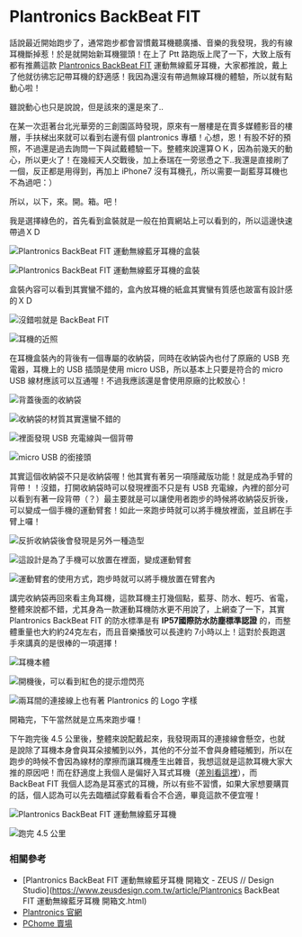 # Plantronics BackBeat FIT

話說最近開始跑步了，通常跑步都會習慣戴耳機聽廣播、音樂的我發現，我的有線耳機斷掉惹！於是就開始新耳機獵頭！在上了 Ptt 路跑版上爬了一下，大致上版有都有推薦這款 [Plantronics BackBeat FIT](http://www.plantronics.com/us/product/backbeat-fit) 運動無線藍牙耳機，大家都推說，戴上了他就彷彿忘記帶耳機的舒適感！我因為還沒有帶過無線耳機的體驗，所以就有點動心啦！

雖說動心也只是說說，但是該來的還是來了..

在某一次逛著台北光華旁的三創園區時發現，原來有一層樓是在賣多媒體影音的樓層，手扶梯出來就可以看到右邊有個 plantronics 專櫃！心想，恩！有股不好的預照，不過還是過去詢問一下與試戴體驗一下。整體來說還算ＯＫ，因為前幾天的動心，所以更火了！在幾經天人交戰後，加上泰瑞在一旁慫恿之下..我還是直接刷了一個，反正都是用得到，再加上 iPhone7 沒有耳機孔，所以需要一副藍芽耳機也不為過吧：）

所以，以下，來。開。箱。吧！

我是選擇綠色的，首先看到盒裝就是一般在拍賣網站上可以看到的，所以這邊快速帶過ＸＤ

![Plantronics BackBeat FIT 運動無線藍牙耳機的盒裝](img/001.jpg)

![Plantronics BackBeat FIT 運動無線藍牙耳機的盒裝](img/002.jpg)

盒裝內容可以看到其實蠻不錯的，盒內放耳機的紙盒其實蠻有質感也跛富有設計感的ＸＤ

![沒錯啦就是 BackBeat FIT](img/003.jpg)

![耳機的近照](img/004.jpg)

在耳機盒裝內的背後有一個專屬的收納袋，同時在收納袋內也付了原廠的 USB 充電器，耳機上的 USB 插頭是使用 micro USB，所以基本上只要是符合的 micro USB 線材應該可以互通喔！不過我應該還是會使用原廠的比較放心！

![背蓋後面的收納袋](img/005.jpg)

![收納袋的材質其實還蠻不錯的](img/006.jpg)

![裡面發現 USB 充電線與一個背帶](img/007.jpg)

![micro USB 的銜接頭](img/008.jpg)

其實這個收納袋不只是收納袋喔！他其實有著另一項隱藏版功能！就是成為手臂的背帶！！沒錯，打開收納袋時可以發現裡面不只是有 USB 充電線，內裡的部分可以看到有著一段背帶（？）最主要就是可以讓使用者跑步的時候將收納袋反折後，可以變成一個手機的運動臂套！如此一來跑步時就可以將手機放裡面，並且綁在手臂上囉！

![反折收納袋後會發現是另外一種造型](img/009.jpg)

![這設計是為了手機可以放置在裡面，變成運動臂套](img/010.jpg)

![運動臂套的使用方式，跑步時就可以將手機放置在臂套內](img/011.jpg)

講完收納袋再回來看主角耳機，這款耳機主打幾個點，藍芽、防水、輕巧、省電，整體來說都不錯，尤其身為一款運動耳機防水更不用說了，上網查了一下，其實 Plantronics BackBeat FIT 的防水標準是有 **IP57國際防水防塵標準認證** 的，而整體重量也大約約24克左右，而且音樂播放可以長達約 7小時以上！這對於長跑選手來講真的是很棒的一項選擇！

![耳機本體](img/012.jpg)

![開機後，可以看到紅色的提示燈閃亮](img/013.jpg)

![兩耳間的連接線上也有著 Plantronics 的 Logo 字樣](img/014.jpg)

開箱完，下午當然就是立馬來跑步囉！

下午跑完後 4.5 公里後，整體來說配戴起來，我發現兩耳的連接線會懸空，也就是說除了耳機本身會與耳朵接觸到以外，其他的不分並不會與身體碰觸到，所以在跑步的時候不會因為線材的摩擦而讓耳機產生出雜音，我想這就是這款耳機大家大推的原因吧！而在舒適度上我個人是偏好入耳式耳機（[差別看這裡](https://forum.gamer.com.tw/C.php?bsn=60535&amp;snA=7069)），而 BackBeat FIT 我個人認為是耳塞式的耳機，所以有些不習慣，如果大家想要購買的話，個人認為可以先去臨櫃試穿戴看看合不合適，畢竟這款不便宜喔！

![Plantronics BackBeat FIT 運動無線藍牙耳機](img/015.jpg)

![跑完 4.5 公里](img/016.jpg)

### 相關參考
* [Plantronics BackBeat FIT 運動無線藍牙耳機 開箱文 - ZEUS // Design Studio](https://www.zeusdesign.com.tw/article/Plantronics BackBeat FIT 運動無線藍牙耳機 開箱文.html)
* [Plantronics 官網](http://www.plantronics.com/us/product/backbeat-fit)
* [PChome 賣場](http://24h.pchome.com.tw/prod/DGBT0Y-A900569PA)
